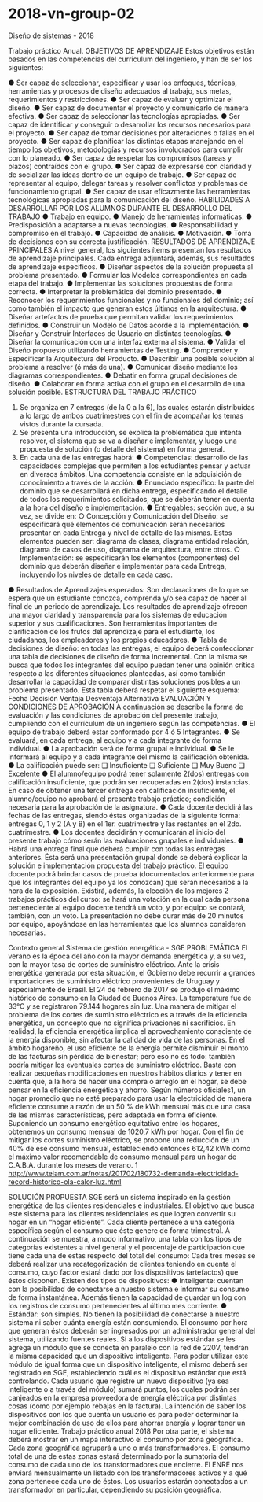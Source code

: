 # 2018-vn-group-02
Diseño de sistemas - 2018

Trabajo práctico Anual.
OBJETIVOS DE APRENDIZAJE
Estos objetivos están basados en las competencias del curriculum del ingeniero, y han de ser los siguientes:

● Ser capaz de seleccionar, especificar y usar los enfoques, técnicas, herramientas y procesos de diseño adecuados al trabajo, sus metas, requerimientos y restricciones.
● Ser capaz de evaluar y optimizar el diseño.
● Ser capaz de documentar el proyecto y comunicarlo de manera efectiva.
● Ser capaz de seleccionar las tecnologías apropiadas.
● Ser capaz de identificar y conseguir o desarrollar los recursos necesarios para el proyecto.
● Ser capaz de tomar decisiones por alteraciones o fallas en el proyecto.
● Ser capaz de planificar las distintas etapas manejando en el tiempo los objetivos, metodologías y recursos involucrados para cumplir con lo planeado.
● Ser capaz de respetar los compromisos (tareas y plazos) contraídos con el grupo.
● Ser capaz de expresarse con claridad y de socializar las ideas dentro de un equipo de trabajo.
● Ser capaz de representar al equipo, delegar tareas y resolver conflictos y problemas de funcionamiento grupal.
● Ser capaz de usar eficazmente las herramientas tecnológicas apropiadas para la comunicación del diseño.
HABILIDADES A DESARROLLAR POR LOS ALUMNOS DURANTE EL DESARROLLO DEL TRABAJO
● Trabajo en equipo.
● Manejo de herramientas informáticas.
● Predisposición a adaptarse a nuevas tecnologías.
● Responsabilidad y compromiso en el trabajo.
● Capacidad de análisis.
● Motivación.
● Toma de decisiones con su correcta justificación.
RESULTADOS DE APRENDIZAJE PRINCIPALES
A nivel general, los siguientes ítems presentan los resultados de aprendizaje principales. Cada entrega adjuntará, además, sus resultados de aprendizaje específicos.
● Diseñar aspectos de la solución propuesta al problema presentado.
● Formular los Modelos correspondientes en cada etapa del trabajo.
● Implementar las soluciones propuestas de forma correcta.
● Interpretar la problemática del dominio presentado.
● Reconocer los requerimientos funcionales y no funcionales del dominio; así como también el impacto que generan estos últimos en la arquitectura.
● Diseñar artefactos de prueba que permitan validar los requerimientos definidos.
● Construir un Modelo de Datos acorde a la implementación.
● Diseñar y Construir Interfaces de Usuario en distintas tecnologías.
● Diseñar la comunicación con una interfaz externa al sistema.
● Validar el Diseño propuesto utilizando herramientas de Testing.
● Comprender y Especificar la Arquitectura del Producto.
● Describir una posible solución al problema a resolver (ó más de una).
● Comunicar diseño mediante los diagramas correspondientes.
● Debatir en forma grupal decisiones de diseño.
● Colaborar en forma activa con el grupo en el desarrollo de una solución posible.
ESTRUCTURA DEL TRABAJO PRÁCTICO
1. Se organiza en 7 entregas (de la 0 a la 6), las cuales estarán distribuidas a lo largo de ambos cuatrimestres con el fin de acompañar los temas vistos durante la cursada.
2. Se presenta una introducción, se explica la problemática que intenta resolver, el sistema que se va a diseñar e implementar, y luego una propuesta de solución (o detalle del sistema) en forma general.
3. En cada una de las entregas habrá:
● Competencias: desarrollo de las capacidades complejas que permiten a los estudiantes pensar y actuar en diversos ámbitos. Una competencia consiste en la adquisición de conocimiento a través de la acción.
● Enunciado específico: la parte del dominio que se desarrollará en dicha entrega, especificando el detalle de todos los requerimientos solicitados, que se deberán tener en cuenta a la hora del diseño e implementación.
● Entregables: sección que, a su vez, se divide en:
○ Concepción y Comunicación del Diseño: se especificará qué elementos de comunicación serán necesarios presentar en cada Entrega y nivel de detalle de las mismas. Estos elementos pueden ser: diagrama de clases, diagrama entidad relación, diagrama de casos de uso, diagrama de arquitectura, entre otros.
○ Implementación: se especificarán los elementos (componentes) del dominio que deberán diseñar e implementar para cada Entrega, incluyendo los niveles de detalle en cada caso.

● Resultados de Aprendizajes esperados: Son declaraciones de lo que se espera que un estudiante conozca, comprenda y/o sea capaz de hacer al final de un periodo de aprendizaje. Los resultados de aprendizaje ofrecen una mayor claridad y transparencia para los sistemas de educación superior y sus cualificaciones. Son herramientas importantes de clarificación de los frutos del aprendizaje para el estudiante, los ciudadanos, los empleadores y los propios educadores.
● Tabla de decisiones de diseño: en todas las entregas, el equipo deberá confeccionar una tabla de decisiones de diseño de forma incremental. Con la misma se busca que todos los integrantes del equipo puedan tener una opinión crítica respecto a las diferentes situaciones planteadas, así como también desarrollar la capacidad de comparar distintas soluciones posibles a un problema presentado. Esta tabla deberá respetar el siguiente esquema:
Fecha Decisión Ventaja Desventaja Alternativa
EVALUACIÓN Y CONDICIONES DE APROBACIÓN
A continuación se describe la forma de evaluación y las condiciones de aprobación del presente trabajo, cumpliendo con el currículum de un ingeniero según las competencias.
● El equipo de trabajo deberá estar conformado por 4 ó 5 Integrantes.
● Se evaluará, en cada entrega, al equipo y a cada integrante de forma individual.
● La aprobación será de forma grupal e individual.
● Se le informará al equipo y a cada integrante del mismo la calificación obtenida.
● La calificación puede ser:
❏ Insuficiente
❏ Suficiente
❏ Muy Bueno
❏ Excelente
● El alumno/equipo podrá tener solamente 2(dos) entregas con calificación insuficiente, que podrán ser recuperadas en 2(dos) instancias. En caso de obtener una tercer entrega con calificación insuficiente, el alumno/equipo no aprobará el presente trabajo práctico; condición necesaria para la aprobación de la asignatura.
● Cada docente decidirá las fechas de las entregas, siendo éstas organizadas de la siguiente forma: entregas 0, 1 y 2 (A y B) en el 1er. cuatrimestre y las restantes en el 2do. cuatrimestre.
● Los docentes decidirán y comunicarán al inicio del presente trabajo cómo serán las evaluaciones grupales e individuales.
● Habrá una entrega final que deberá cumplir con todas las entregas anteriores. Ésta será una presentación grupal donde se deberá explicar la solución e implementación propuesta del trabajo práctico. El equipo docente podrá brindar casos de prueba (documentados anteriormente para que los integrantes del equipo ya los conozcan) que serán necesarios a la hora de la exposición. Existirá, además, la elección de los mejores 2 trabajos prácticos del curso: se hará una votación en la cual cada persona perteneciente al equipo docente tendrá un voto, y por equipo se contará, también, con un voto. La presentación no debe durar más de 20 minutos por equipo, apoyándose en las herramientas que los alumnos consideren necesarias.


Contexto general
Sistema de gestión energética - SGE
PROBLEMÁTICA
El verano es la época del año con la mayor demanda energética y, a su vez, con la mayor tasa de cortes de suministro eléctrico. Ante la crisis energética generada por esta situación, el Gobierno debe recurrir a grandes importaciones de suministro eléctrico provenientes de Uruguay y especialmente de Brasil.
El 24 de febrero de 2017 se produjo el máximo histórico de consumo en la Ciudad de Buenos Aires. La temperatura fue de 33°C y se registraron 79.144 hogares sin luz. Una manera de mitigar el problema de los cortes de suministro eléctrico es a través de la eficiencia energética, un concepto que no significa privaciones ni sacrificios. En realidad, la eficiencia energética implica el aprovechamiento consciente de la energía disponible, sin afectar la calidad de vida de las personas.
En el ámbito hogareño, el uso eficiente de la energía permite disminuir el monto de las facturas sin pérdida de bienestar; pero eso no es todo: también podría mitigar los eventuales cortes de suministro eléctrico. Basta con realizar pequeñas modificaciones en nuestros hábitos diarios y tener en cuenta que, a la hora de hacer una compra o arreglo en el hogar, se debe pensar en la eficiencia energética y ahorro. Según números oficiales1, un hogar promedio que no esté preparado para usar la electricidad de manera eficiente consume a razón de un 50 % de kWh mensual más que una casa de las mismas características, pero adaptada en forma eficiente. Suponiendo un consumo energético equitativo entre los hogares, obtenemos un consumo mensual de 1020,7 kWh por hogar.
Con el fin de mitigar los cortes suministro eléctrico, se propone una reducción de un 40% de ese consumo mensual, estableciendo entonces 612,42 kWh como el máximo valor recomendable de consumo mensual para un hogar de C.A.B.A. durante los meses de verano.
1 http://www.telam.com.ar/notas/201702/180732-demanda-electricidad-record-historico-ola-calor-luz.html


SOLUCIÓN PROPUESTA
SGE será un sistema inspirado en la gestión energética de los clientes residenciales e industriales. El objetivo que busca este sistema para los clientes residenciales es que logren convertir su hogar en un “hogar eficiente”.
Cada cliente pertenece a una categoría específica según el consumo que éste genere de forma trimestral. A continuación se muestra, a modo informativo, una tabla con los tipos de categorías existentes a nivel general y el porcentaje de participación que tiene cada una de estas respecto del total del consumo:
Cada tres meses se deberá realizar una recategorización de clientes teniendo en cuenta el consumo, cuyo factor estará dado por los dispositivos (artefactos) que éstos disponen.
Existen dos tipos de dispositivos:
● Inteligente: cuentan con la posibilidad de conectarse a nuestro sistema e informar su consumo de forma instantánea. Además tienen la capacidad de guardar un log con los registros de consumo pertenecientes al último mes corriente.
● Estándar: son simples. No tienen la posibilidad de conectarse a nuestro sistema ni saber cuánta energía están consumiendo. El consumo por hora que generan éstos deberán ser ingresados por un administrador general del sistema, utilizando fuentes reales.
Si a los dispositivos estándar se les agrega un módulo que se conecta en paralelo con la red de 220V, tendrán la misma capacidad que un dispositivo inteligente. Para poder utilizar este módulo de igual forma que un dispositivo inteligente, el mismo deberá ser registrado en SGE, estableciendo cuál es el dispositivo estándar que está controlando.
Cada usuario que registre un nuevo dispositivo (ya sea inteligente o a través del módulo) sumará puntos, los cuales podrán ser canjeados en la empresa proveedora de energía eléctrica por distintas cosas (como por ejemplo rebajas en la factura).
La intención de saber los dispositivos con los que cuenta un usuario es para poder determinar la mejor combinación de uso de ellos para ahorrar energía y lograr tener un hogar eficiente.
Trabajo práctico anual 2018
Por otra parte, el sistema deberá mostrar en un mapa interactivo el consumo por zona geográfica. Cada zona geográfica agrupará a uno o más transformadores. El consumo total de una de estas zonas estará determinado por la sumatoria del consumo de cada uno de los transformadores que encierre. El ENRE nos enviará mensualmente un listado con los transformadores activos y a qué zona pertenece cada uno de éstos.
Los usuarios estarán conectados a un transformador en particular, dependiendo su posición geográfica.
